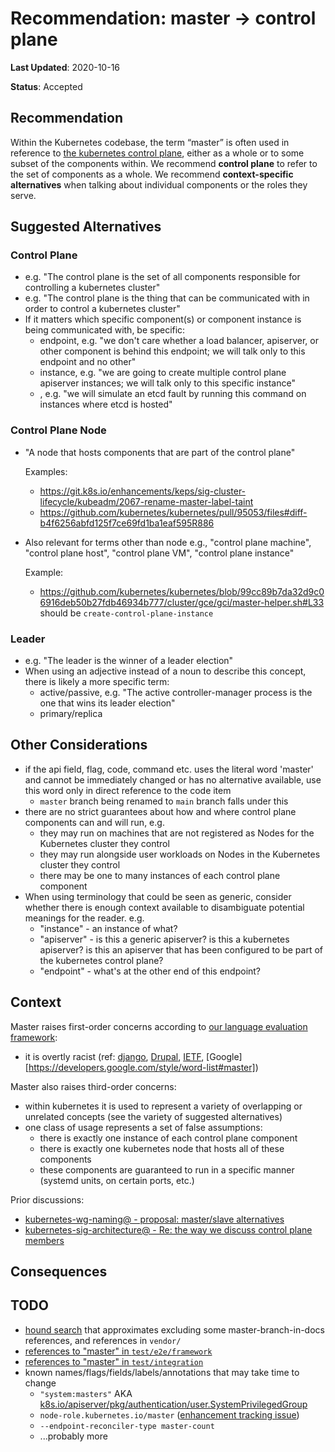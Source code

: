 # Recommendation: master -> control plane

**Last Updated**: 2020-10-16

**Status**: Accepted

## Recommendation

Within the Kubernetes codebase, the term “master” is often used in reference to
[the kubernetes control plane][architecture], either as a whole or to some
subset of the components within.  We recommend **control plane** to refer to the
set of components as a whole.  We recommend **context-specific alternatives**
when talking about individual components or the roles they serve.

## Suggested Alternatives

### Control Plane

- e.g. "The control plane is the set of all components responsible for
  controlling a kubernetes cluster"
- e.g. "The control plane is the thing that can be communicated with in order to
  control a kubernetes cluster"
- If it matters which specific component(s) or component instance is being
  communicated with, be specific:
  - endpoint, e.g. "we don't care whether a load balancer, apiserver, or other
    component is behind this endpoint; we will talk only to this endpoint and no
other"
  - instance, e.g. "we are going to create multiple control plane apiserver
    instances; we will talk only to this specific instance"
  - <component-name>, e.g. "we will simulate an etcd fault by running this
    command on instances where etcd is hosted"

### Control Plane Node

- "A node that hosts components that are part of the control plane"

  Examples:
  - https://git.k8s.io/enhancements/keps/sig-cluster-lifecycle/kubeadm/2067-rename-master-label-taint
  - https://github.com/kubernetes/kubernetes/pull/95053/files#diff-b4f6256abfd125f7ce69fd1ba1eaf595R886

- Also relevant for terms other than node e.g., "control plane machine",
  "control plane host", "control plane VM", "control plane instance"

  Example:
  - https://github.com/kubernetes/kubernetes/blob/99cc89b7da32d9c06916deb50b27fdb46934b777/cluster/gce/gci/master-helper.sh#L33
    should be `create-control-plane-instance`

### Leader

- e.g. "The leader is the winner of a leader election"
- When using an adjective instead of a noun to describe this concept, there is
  likely a more specific term:
  - active/passive, e.g. "The active controller-manager process is the one that
    wins its leader election"
  - primary/replica

## Other Considerations

- if the api field, flag, code, command etc. uses the literal word 'master' and
  cannot be immediately changed or has no alternative available, use this word
only in direct reference to the code item
  - `master` branch being renamed to `main` branch falls under this
- there are no strict guarantees about how and where control plane components
  can and will run, e.g.
  - they may run on machines that are not registered as Nodes for the Kubernetes
    cluster they control
  - they may run alongside user workloads on Nodes in the Kubernetes cluster
    they control
  - there may be one to many instances of each control plane component
- When using terminology that could be seen as generic, consider whether there
  is enough context available to disambiguate potential meanings for the reader.
e.g.
  - "instance" - an instance of what?
  - "apiserver" - is this a generic apiserver? is this a kubernetes apiserver?
    is this an apiserver that has been configured to be part of the kubernetes
control plane?
  - "endpoint" - what's at the other end of this endpoint?

## Context

Master raises first-order concerns according to [our language evaluation
framework][framework]:

- it is overtly racist (ref: [django][django-master], [Drupal][drupal-master],
  [IETF][ietf-master],
[Google][https://developers.google.com/style/word-list#master])

Master also raises third-order concerns:

- within kubernetes it is used to represent a variety of overlapping or
  unrelated concepts (see the variety of suggested alternatives)
- one class of usage represents a set of false assumptions:
  - there is exactly one instance of each control plane component
  - there is exactly one kubernetes node that hosts all of these components
  - these components are guaranteed to run in a specific manner (systemd units,
    on certain ports, etc.)

Prior discussions:

- [kubernetes-wg-naming@ - proposal: master/slave
  alternatives][wg-naming-thread]
- [kubernetes-sig-architecture@ - Re: the way we discuss control plane
  members][sig-arch-thread]

## Consequences

## TODO

- [hound search](https://cs.k8s.io/?q=master%5B%5E%2F%5D&i=nope&files=%5E%5B%5Ev%5D&repos=)
  that approximates excluding some master-branch-in-docs references, and
  references in `vendor/`
- [references to "master" in `test/e2e/framework`](https://github.com/kubernetes/kubernetes/issues/94901)
- [references to "master" in `test/integration`](https://github.com/kubernetes/kubernetes/issues/94900)
- known names/flags/fields/labels/annotations that may take time to change
  - `"system:masters"` AKA
    [k8s.io/apiserver/pkg/authentication/user.SystemPrivilegedGroup][system-privileged-group]
  - `node-role.kubernetes.io/master`
    ([enhancement tracking issue](https://github.com/kubernetes/enhancements/issues/2067))
  - `--endpoint-reconciler-type master-count`
  - ...probably more

[architecture]: https://git.k8s.io/community/contributors/design-proposals/architecture/architecture.md#architecture
[wg-naming-thread]: https://groups.google.com/g/kubernetes-wg-naming/c/VqrBCdUHdPc
[sig-arch-thread]: https://groups.google.com/u/1/g/kubernetes-sig-architecture/c/ZKUOPy2PNJ4/m/q3dC6pNtBQAJ
[framework]: https://git.k8s.io/community/wg-naming/language-evaluation-framework.md
[ietf-master]: https://tools.ietf.org/id/draft-knodel-terminology-00.html#master-slave
[drupal-master]: https://www.drupal.org/node/2275877
[django-master]: https://github.com/django/django/pull/2692
[system-privileged-group]: https://github.com/kubernetes/kubernetes/blob/a9d1482710a4c4baf112890882f4ab3d4be158a6/staging/src/k8s.io/apiserver/pkg/authentication/user/user.go#L71
